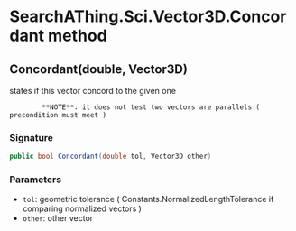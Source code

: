 # SearchAThing.Sci.Vector3D.Concordant method
## Concordant(double, Vector3D)
states if this vector concord to the given one
            
            **NOTE**: it does not test two vectors are parallels ( precondition must meet )

### Signature
```csharp
public bool Concordant(double tol, Vector3D other)
```
### Parameters
- `tol`: geometric tolerance ( Constants.NormalizedLengthTolerance if comparing normalized vectors )
- `other`: other vector

